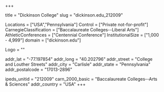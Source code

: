 
+++

title = "Dickinson College"
slug = "dickinson.edu_212009"

Locations = ["USA","Pennsylvania"]
Control = ["Private not-for-profit"]
CarnegieClassification = ["Baccalaureate Colleges--Liberal Arts"]
AthleticConferences = ["Centennial Conference"]
InstitutionalSize = ["1,000 - 4,999"]
domain = ["dickinson.edu"]

Logo = ""

addr_lat = "-77.197854"
addr_long = "40.202796"
addr_street = "College and Louther Streets"
addr_city = "Carlisle"
addr_state = "Pennsylvania"
addr_postalcode = "17013-2896"

ipeds_unitid = "212009"
carn_2000_basic = "Baccalaureate Colleges--Arts & Sciences"
addr_country = "USA"
+++
    
